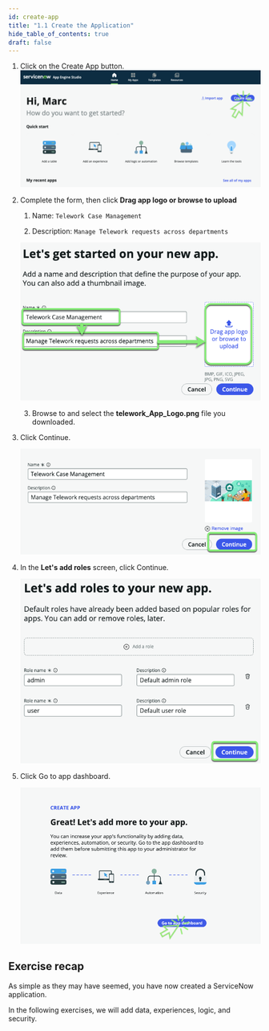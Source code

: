 ```yaml
---
id: create-app
title: "1.1 Create the Application"
hide_table_of_contents: true
draft: false
---
```


1. Click on the <span className="aes_button">Create App</span> button.
![](images/1_Create_App.png)


2. Complete the form, then click **Drag app logo or browse to upload**
    1. Name: `Telework Case Management`

    2. Description: `Manage Telework requests across departments`

    ![](../images/2023-10-18-14-04-42.png)

    3. Browse to and select the  **telework_App_Logo.png** file you downloaded.


3. Click <span className="aes_button">Continue</span>.

    ![](../images/2023-10-18-14-07-21.png)


4. In the __Let's add roles__ screen, click <span className="aes_button">Continue</span>.

    ![](../images/2023-10-18-14-06-33.png)


5. Click <span className="aes_button">Go to app dashboard</span>.

    ![](images/Go_to_app_dashboard.png)


## Exercise recap

As simple as they may have seemed, you have now created a ServiceNow application. 

In the following exercises, we will add data, experiences, logic, and security. 
